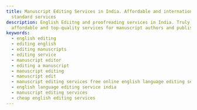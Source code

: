 ```yaml
---
title: Manuscript Editing Services in India. Affordable and internationl
  standard services
description: English Ediitng and proofreading services in India. Truly
  affordable and top-quality services for manuscript authors and publishers.
keywords:
  - english editing
  - editing english
  - editing manuscripts
  - editing service
  - manuscript editor
  - editing a manuscript
  - manuscript editing
  - manuscript edit
  - manuscript editing services free online english language editing service
  - english language editing service india
  - manuscript editing services
  - cheap english editing services
---
```

